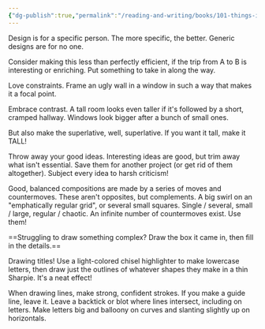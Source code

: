 ```yaml
---
{"dg-publish":true,"permalink":"/reading-and-writing/books/101-things-i-learned-in-architecture-school/","tags":["books","design","art-and-design"],"noteIcon":""}
---
```


Design is for a specific person. The more specific, the better. Generic designs are for no one.

Consider making this less than perfectly efficient, if the trip from A to B is interesting or enriching. Put something to take in along the way.

Love constraints. Frame an ugly wall in a window in such a way that makes it a focal point.

Embrace contrast. A tall room looks even taller if it's followed by a short, cramped hallway. Windows look bigger after a bunch of small ones.

But also make the superlative, well, superlative. If you want it tall, make it TALL!

Throw away your good ideas. Interesting ideas are good, but trim away what isn't essential. Save them for another project (or get rid of them altogether). Subject every idea to harsh criticism!

Good, balanced compositions are made by a series of moves and countermoves. These aren't opposites, but complements. A big swirl on an "emphatically regular grid", or several small squares. Single / several, small / large, regular / chaotic. An infinite number of countermoves exist. Use them!

==Struggling to draw something complex? Draw the box it came in, then fill in the details.==

Drawing titles! Use a light-colored chisel highlighter to make lowercase letters, then draw just the outlines of whatever shapes they make in a thin Sharpie. It's a neat effect!

When drawing lines, make strong, confident strokes. If you make a guide line, leave it. Leave a backtick or blot where lines intersect, including on letters. Make letters big and balloony on curves and slanting slightly up on horizontals.

